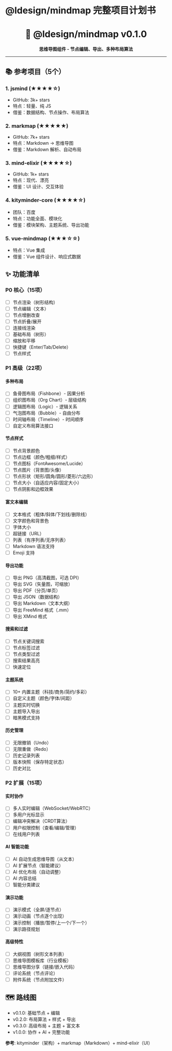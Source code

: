 # @ldesign/mindmap 完整项目计划书

<div align="center">

# 🧠 @ldesign/mindmap v0.1.0

**思维导图组件 - 节点编辑、导出、多种布局算法**

</div>

---

## 📚 参考项目（5个）

### 1. jsmind (★★★★☆)
- GitHub: 3k+ stars
- 特点：轻量、纯 JS
- 借鉴：数据结构、节点操作、布局算法

### 2. markmap (★★★★★)
- GitHub: 7k+ stars
- 特点：Markdown → 思维导图
- 借鉴：Markdown 解析、自动布局

### 3. mind-elixir (★★★★☆)
- GitHub: 1k+ stars
- 特点：现代、漂亮
- 借鉴：UI 设计、交互体验

### 4. kityminder-core (★★★★☆)
- 团队：百度
- 特点：功能全面、模块化
- 借鉴：模块架构、主题系统、导出功能

### 5. vue-mindmap (★★★☆☆)
- 特点：Vue 集成
- 借鉴：Vue 组件设计、响应式数据

## ✨ 功能清单

### P0 核心（15项）
- [ ] 节点渲染（树形结构）
- [ ] 节点编辑（文本）
- [ ] 节点增删改查
- [ ] 节点折叠/展开
- [ ] 连接线渲染
- [ ] 基础布局（树形）
- [ ] 缩放和平移
- [ ] 快捷键（Enter/Tab/Delete）
- [ ] 节点样式

### P1 高级（22项）

#### 多种布局
- [ ] 鱼骨图布局（Fishbone）- 因果分析
- [ ] 组织图布局（Org Chart）- 层级结构
- [ ] 逻辑图布局（Logic）- 逻辑关系
- [ ] 气泡图布局（Bubble）- 自由分布
- [ ] 时间轴布局（Timeline）- 时间顺序
- [ ] 自定义布局算法接口

#### 节点样式
- [ ] 节点背景颜色
- [ ] 节点边框（颜色/粗细/样式）
- [ ] 节点图标（FontAwesome/Lucide）
- [ ] 节点图片（背景图/头像）
- [ ] 节点形状（矩形/圆角/圆形/菱形/六边形）
- [ ] 节点大小（自适应内容/固定大小）
- [ ] 节点阴影和边框效果

#### 富文本编辑
- [ ] 文本格式（粗体/斜体/下划线/删除线）
- [ ] 文字颜色和背景色
- [ ] 字体大小
- [ ] 超链接（URL）
- [ ] 列表（有序列表/无序列表）
- [ ] Markdown 语法支持
- [ ] Emoji 支持

#### 导出功能
- [ ] 导出 PNG（高清截图，可选 DPI）
- [ ] 导出 SVG（矢量图，可缩放）
- [ ] 导出 PDF（分页/单页）
- [ ] 导出 JSON（数据结构）
- [ ] 导出 Markdown（文本大纲）
- [ ] 导出 FreeMind 格式（.mm）
- [ ] 导出 XMind 格式

#### 搜索和过滤
- [ ] 节点关键词搜索
- [ ] 节点标签过滤
- [ ] 节点类型过滤
- [ ] 搜索结果高亮
- [ ] 快速定位

#### 主题系统
- [ ] 10+ 内置主题（科技/商务/简约/多彩）
- [ ] 自定义主题（颜色/字体/间距）
- [ ] 主题实时切换
- [ ] 主题导入导出
- [ ] 暗黑模式支持

#### 历史管理
- [ ] 无限撤销（Undo）
- [ ] 无限重做（Redo）
- [ ] 历史记录列表
- [ ] 版本快照（保存特定状态）
- [ ] 历史对比

### P2 扩展（15项）

#### 实时协作
- [ ] 多人实时编辑（WebSocket/WebRTC）
- [ ] 多用户光标显示
- [ ] 编辑冲突解决（CRDT算法）
- [ ] 用户权限控制（查看/编辑/管理）
- [ ] 在线用户列表

#### AI 智能功能
- [ ] AI 自动生成思维导图（从文本）
- [ ] AI 扩展节点（智能建议）
- [ ] AI 优化布局（自动调整）
- [ ] AI 内容总结
- [ ] 智能分类建议

#### 演示功能
- [ ] 演示模式（全屏/逐节点）
- [ ] 演示动画（节点逐个出现）
- [ ] 演示控制（播放/暂停/上一个/下一个）
- [ ] 演示路径规划

#### 高级特性
- [ ] 大纲视图（树形文本列表）
- [ ] 思维导图模板库（行业模板）
- [ ] 思维导图分享（链接/嵌入代码）
- [ ] 评论系统（节点评论）
- [ ] 附件系统（节点附加文件）

## 🗺️ 路线图
- v0.1.0: 基础节点 + 编辑
- v0.2.0: 布局算法 + 样式 + 导出
- v0.3.0: 高级布局 + 主题 + 富文本
- v1.0.0: 协作 + AI + 完整功能

**参考**: kityminder（架构）+ markmap（Markdown）+ mind-elixir（UI）


